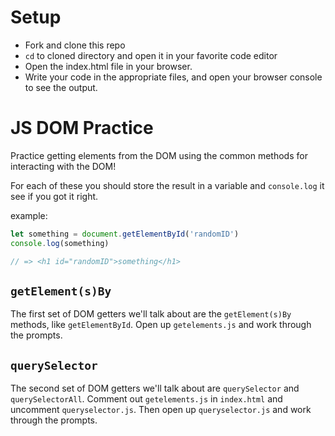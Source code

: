 # Setup
* Fork and clone this repo
* `cd` to cloned directory and open it in your favorite code editor
* Open the index.html file in your browser.
* Write your code in the appropriate files, and open your browser console to see the output.

# JS DOM Practice

Practice getting elements from the DOM using the common methods for interacting with the DOM!

For each of these you should store the result in a variable and `console.log` it see if you got it right.

example:
```js
let something = document.getElementById('randomID')
console.log(something)

// => <h1 id="randomID">something</h1>
```

## `getElement(s)By`

The first set of DOM getters we'll talk about are the `getElement(s)By` methods, like `getElementById`. Open up `getelements.js` and work through the prompts.

## `querySelector`

The second set of DOM getters we'll talk about are `querySelector` and `querySelectorAll`. Comment out `getelements.js` in `index.html` and uncomment `queryselector.js`. Then open up `queryselector.js` and work through the prompts.
